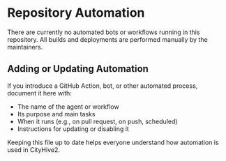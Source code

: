 # Repository Automation

There are currently no automated bots or workflows running in this repository. All builds and deployments are performed manually by the maintainers.

## Adding or Updating Automation

If you introduce a GitHub Action, bot, or other automated process, document it here with:

- The name of the agent or workflow
- Its purpose and main tasks
- When it runs (e.g., on pull request, on push, scheduled)
- Instructions for updating or disabling it

Keeping this file up to date helps everyone understand how automation is used in CityHive2.
